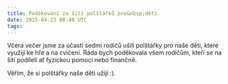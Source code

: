 ```yaml
---
title: Poděkování za šití polštářků pro&nbsp;děti
date: 2015-04-23 08:48 UTC
tags:
---
```


Včera večer jsme za účasti sedmi rodičů ušili polštářky pro naše děti, které
využijí ke hře a na cvičení. Ráda bych poděkovala všem rodičům, kteří se na
šití podíleli ať fyzickou pomocí nebo finančně.

Věřím, že si polštářky naše děti užijí :).
